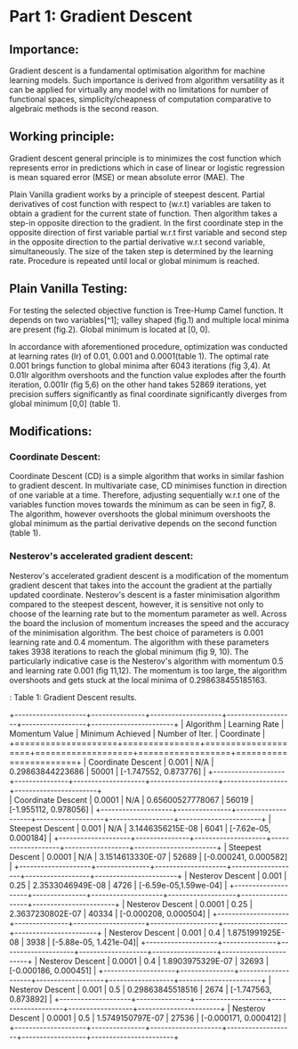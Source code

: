# Part 1: Gradient Descent

## Importance:

Gradient descent is a fundamental optimisation algorithm for machine
learning models. Such importance is derived from algorithm versatility
as it can be applied for virtually any model with no limitations for
number of functional spaces, simplicity/cheapness of computation
comparative to algebraic methods is the second reason.

## Working principle:

Gradient descent general principle is to minimizes the cost function
which represents error in predictions which in case of linear or
logistic regression is mean squared error (MSE) or mean absolute error
(MAE). The

Plain Vanilla gradient works by a principle of steepest descent. Partial
derivatives of cost function with respect to (w.r.t) variables are taken
to obtain a gradient for the current state of function. Then algorithm
takes a step-in opposite direction to the gradient. In the first
coordinate step in the opposite direction of first variable partial
w.r.t first variable and second step in the opposite direction to the
partial derivative w.r.t second variable, simultaneously. The size of
the taken step is determined by the learning rate. Procedure is repeated
until local or global minimum is reached.

## Plain Vanilla Testing:

For testing the selected objective function is Tree-Hump Camel function.
It depends on two variables[^1]; valley shaped (fig.1) and multiple
local minima are present (fig.2). Global minimum is located at \[0, 0\].

In accordance with aforementioned procedure, optimization was conducted
at learning rates (lr) of 0.01, 0.001 and 0.0001(table 1). The optimal
rate 0.001 brings function to global minima after 6043 iterations (fig
3,4). At 0.01lr algorithm overshoots and the function value explodes
after the fourth iteration, 0.001lr (fig 5,6) on the other hand takes
52869 iterations, yet precision suffers significantly as final
coordinate significantly diverges from global minimum \[0,0\] (table 1).

## Modifications:

### Coordinate Descent: ###

Coordinate Descent (CD) is a simple algorithm that works in similar
fashion to gradient descent. In multivariate case, CD minimises function
in direction of one variable at a time. Therefore, adjusting
sequentially w.r.t one of the variables function moves towards the
minimum as can be seen in fig7, 8. The algorithm, however overshoots the
global minimum overshoots the global minimum as the partial derivative
depends on the second function (table 1).

### Nesterov's accelerated gradient descent: ###

Nesterov's accelerated gradient descent is a modification of the
momentum gradient descent that takes into the account the gradient at
the partially updated coordinate. Nesterov's descent is a faster
minimisation algorithm compared to the steepest descent, however, it is
sensitive not only to choose of the learning rate but to the momentum
parameter as well. Across the board the inclusion of momentum increases
the speed and the accuracy of the minimisation algorithm. The best
choice of parameters is 0.001 learning rate and 0.4 momentum. The
algorithm with these parameters takes 3938 iterations to reach the
global minimum (fig 9, 10). The particularly indicative case is the
Nesterov's algorithm with momentum 0.5 and learning rate 0.001 (fig
11,12). The momentum is too large, the algorithm overshoots and gets
stuck at the local minima of 0.298638455185163.


: Table 1: Gradient Descent results.

+--------------------+---------------+--------------------+-------------------+------------------+-----------------------+
| Algorithm          | Learning Rate | Momentum Value     | Minimum Achieved  | Number of Iter.  | Coordinate            |
+====================+===============+====================+===================+==================+=======================+
| Coordinate Descent | 0.001         | N/A                | 0.29863844223686  | 50001            | [-1.747552, 0.873776] |
+--------------------+---------------+--------------------+-------------------+------------------+-----------------------+      
| Coordinate Descent | 0.0001        | N/A                | 0.65600527778067  | 56019            | [-1.955112, 0.978056] |
+--------------------+---------------+--------------------+-------------------+------------------+-----------------------+
| Steepest Descent   | 0.001         | N/A                | 3.1446356215E-08  | 6041             | [-7.62e-05, 0.000184] |
+--------------------+---------------+--------------------+-------------------+------------------+-----------------------+
| Steepest Descent   | 0.0001        | N/A                | 3.1514613330E-07  | 52689            | [-0.000241, 0.000582] |
+--------------------+---------------+--------------------+-------------------+------------------+-----------------------+
| Nesterov Descent   | 0.001         | 0.25               | 2.3533046949E-08  | 4726             | [-6.59e-05,1.59we-04] |
+--------------------+---------------+--------------------+-------------------+------------------+-----------------------+
| Nesterov Descent   | 0.0001        | 0.25               | 2.3637230802E-07  | 40334            | [-0.000208, 0.000504] |
+--------------------+---------------+--------------------+-------------------+------------------+-----------------------+
| Nesterov Descent   | 0.001         | 0.4                | 1.8751991925E-08  | 3938             | [-5.88e-05, 1.421e-04]|
+--------------------+---------------+--------------------+-------------------+------------------+-----------------------+
| Nesterov Descent   | 0.0001        | 0.4                | 1.8903975329E-07  | 32693            | [-0.000186, 0.000451] |
+--------------------+---------------+--------------------+-------------------+------------------+-----------------------+
| Nesterov Descent   | 0.001         | 0.5                | 0.29863845518516  | 2674             | [-1.747563, 0.873892] |
+--------------------+---------------+--------------------+-------------------+------------------+-----------------------+
| Nesterov Descent   | 0.0001        | 0.5                | 1.5749150797E-07  | 27536            | [-0.000171, 0.000412] |
+--------------------+---------------+--------------------+-------------------+------------------+-----------------------+
